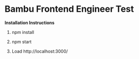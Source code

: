 # **Bambu Frontend Engineer Test**

**Installation Instructions**


1. npm install

2. npm start

3. Load http://localhost:3000/
